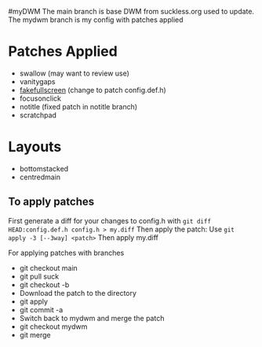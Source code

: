 #myDWM
The main branch is base DWM from suckless.org used to update. 
The mydwm branch is my config with patches applied

# Patches Applied
* swallow (may want to review use)
* vanitygaps
* [fakefullscreen](https://github.com/f-person/dotfiles/blob/master/dwm/dwm-fakefullscreentoggle-20190717.diff) (change to patch config.def.h)
* focusonclick
* notitle (fixed patch in notitle branch)
* scratchpad

# Layouts
* bottomstacked
* centredmain

## To apply patches
First generate a diff for your changes to config.h with `git diff HEAD:config.def.h config.h > my.diff`
Then apply the patch:
Use `git apply -3 [--3way] <patch>` 
Then apply my.diff

For applying patches with branches
* git checkout main
* git pull suck 
* git checkout -b <patch-branch>
* Download the patch to the directory
* git apply <patch>
* git commit -a
* Switch back to mydwm and merge the patch
* git checkout mydwm
* git merge <patch-branch>
